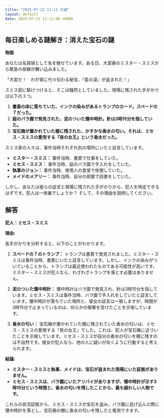 ```yaml
---
title: "2025-07-22 11:11 の謎"
layout: default
date: 2025-07-22 11:11:00 +0900
---
```

## 毎日楽しめる謎解き：消えた宝石の謎

**物語**

あなたは名探偵として名を馳せています。ある日、大富豪のミスター・スミスから緊急の依頼が舞い込みました。

「大変だ！　わが家に代々伝わる秘宝、『星の涙』が盗まれた！」

スミス邸に駆けつけると、そこは騒然としていました。現場に残された手がかりは以下の３つ。

1.  **書斎の床に落ちていた、インクの染みがあるトランプのカード。スペードの７だった。**
2.  **庭のバラ園で発見された、泥のついた懐中時計。針は3時15分を指していた。**
3.  **宝石箱が置かれていた棚に残された、かすかな香水の匂い。それは、ミセス・スミスの愛用する『夜の女王』という香水だった。**

スミス家の人々は、事件当時それぞれ別の場所にいたと証言しています。

*   **ミスター・スミス：** 事件当時、書斎で仕事をしていた。
*   **ミセス・スミス：** 事件当時、庭のバラ園で手入れをしていた。
*   **執事のジョン：** 事件当時、使用人の食堂で休憩していた。
*   **メイドのメアリー：** 事件当時、自分の部屋で読書をしていた。

しかし、あなたは彼らの証言と現場に残された手がかりから、犯人を特定できるはずです。犯人は一体誰でしょうか？ そして、その理由を説明してください。

## 解答

**犯人：ミセス・スミス**

**理由:**

各手がかりを分析すると、以下のことがわかります。

1.  **スペードの７のトランプ：** トランプは書斎で発見されました。ミスター・スミスは事件当時、書斎にいたと証言しています。しかし、インクの染みがついていることから、トランプは最近使われたものである可能性が高いです。ミスター・スミスが犯人なら、わざわざトランプを落とす必要はありません。

2.  **泥のついた懐中時計：** 懐中時計はバラ園で発見され、針は3時15分を指しています。ミセス・スミスは事件当時、バラ園で手入れをしていたと証言しています。懐中時計が落ちていた場所と、彼女の証言は一致しますが、時間が3時15分で止まっているのは、何らかの衝撃を受けたことを示唆しています。

3.  **香水の匂い：** 宝石箱が置かれていた棚に残されていた香水の匂いは、ミセス・スミスの愛用する『夜の女王』でした。これは、犯人が宝石箱に近づいたことを示唆しています。ミセス・スミスが自分の香水の匂いを棚に残すのは不自然です。彼女が犯人なら、他の人に疑いが向くように行動すると考えられます。

**結論:**

*   **ミスター・スミスと執事、メイドは、宝石が盗まれた現場にいた証拠がありません。**
*   **ミセス・スミスは、バラ園にいたアリバイがありますが、懐中時計が示す3時15分という時間と、香水の匂いを残したことから、最も疑わしい人物です。**

これらの状況証拠から、ミセス・スミスが宝石を盗み、バラ園に逃げ込んだ際に懐中時計を落とし、宝石箱の棚に香水の匂いを残したと推測できます。
